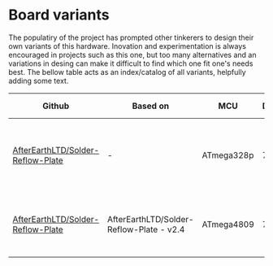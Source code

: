 # Board variants

The populatiry of the project has prompted other tinkerers to design their own variants of this hardware.
Inovation and experimentation is always encouraged in projects such as this one, but too many alternatives and an variations in desing can make it difficult to find which one fit one's needs best.
The bellow table acts as an index/catalog of all variants, helpfully adding some text.

| Github | Based on | MCU | Dimensions | Current Version | Gerbers | PickAndPlace | Firmware Ready | Link | Description |
|---|---|---|---|---|---|---|---|---|---|
| [AfterEarthLTD/Solder-Reflow-Plate](https://github.com/AfterEarthLTD/Solder-Reflow-Plate) | - | ATmega328p | 70x50mm | v2.4 | ✔ | ✔ | ✔ | [here](https://github.com/AfterEarthLTD/Solder-Reflow-Plate/tree/main/Board%20Versions/70mm%20by%2050mm%20Ver2.4%20ATmega328p) | The board that started it all, as seen on GreatScott youtube video |
| [AfterEarthLTD/Solder-Reflow-Plate](https://github.com/AfterEarthLTD/Solder-Reflow-Plate) | AfterEarthLTD/Solder-Reflow-Plate - v2.4 | ATmega4809 | 70x50mm | v3.0 | ✔ | ✔ | ✔ | [here](https://github.com/AfterEarthLTD/Solder-Reflow-Plate/tree/main/Board%20Versions/70mm%20by%2050mm%20Ver3.0%20ATmega4809) | Variation for an MCU that is readily available in the market |
